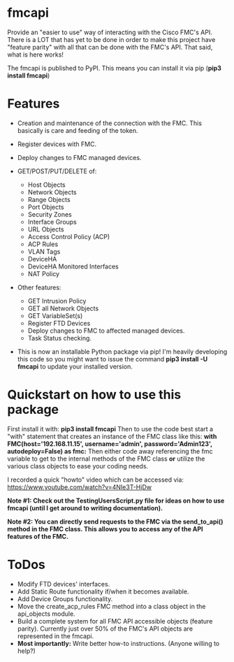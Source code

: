 # fmcapi
Provide an "easier to use" way of interacting with the Cisco FMC's API.
There is a LOT that has yet to be done in order to make this project have "feature parity"
with all that can be done with the FMC's API.  That said, what is here works!

The fmcapi is published to PyPI.  This means you can install it via pip (**pip3 install fmcapi**)

# Features
* Creation and maintenance of the connection with the FMC.  This basically is care and feeding
of the token.
* Register devices with FMC.
* Deploy changes to FMC managed devices.
* GET/POST/PUT/DELETE of: 
  * Host Objects
  * Network Objects
  * Range Objects
  * Port Objects
  * Security Zones
  * Interface Groups
  * URL Objects
  * Access Control Policy (ACP)
  * ACP Rules
  * VLAN Tags
  * DeviceHA
  * DeviceHA Monitored Interfaces
  * NAT Policy
  
* Other features:
  * GET Intrusion Policy
  * GET all Network Objects
  * GET VariableSet(s)
  * Register FTD Devices
  * Deploy changes to FMC to affected managed devices.
  * Task Status checking.

* This is now an installable Python package via pip!  I'm heavily developing this code so you might want to issue the 
command **pip3 install -U fmcapi** to update your installed version.

# Quickstart on how to use this package
First install it with: **pip3 install fmcapi**
Then to use the code best start a "with" statement that creates an instance of the FMC class like this:
 **with FMC(host='192.168.11.15', username='admin', password='Admin123', autodeploy=False) as fmc:**
Then either code away referencing the fmc variable to get to the internal methods of the FMC class **or**
 utilize the various class objects to ease your coding needs.
 
 I recorded a quick "howto" video which can be accessed via: https://www.youtube.com/watch?v=4NIe3T-HjDw
 
**Note #1:  Check out the TestingUsersScript.py file for ideas on how to use fmcapi (until I get around to writing documentation).**

**Note #2:  You can directly send requests to the FMC via the send_to_api() method in the FMC class.  This allows you to access any of the API features of the FMC.**

# ToDos
* Modify FTD devices' interfaces.
* Add Static Route functionality if/when it becomes available.
* Add Device Groups functionality.
* Move the create_acp_rules FMC method into a class object in the api_objects module.
* Build a complete system for all FMC API accessible objects (feature parity).  Currently just over 50% of the FMC's API objects are represented in the fmcapi.
* **Most importantly:** Write better how-to instructions.  (Anyone willing to help?) 
